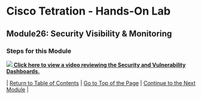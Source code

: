 # Cisco Tetration - Hands-On Lab
  
## Module26: Security Visibility & Monitoring
  

### Steps for this Module  

<a href="https://cisco-tetration-hol-content.s3.amazonaws.com/videos/26_security_visibility_monitoring.mp4" style="font-weight:bold"><img src="https://onstakinc.github.io/cisco-tetration-hol/labguide/diagrams/images/video_icon_mini.png"> Click here to view a video reviewing the Security and Vulnerability Dashboards.</a>


| [Return to Table of Contents](https://onstakinc.github.io/cisco-tetration-hol/labguide/) | [Go to Top of the Page](https://onstakinc.github.io/cisco-tetration-hol/labguide/module26/) | [Continue to the Next Module](https://onstakinc.github.io/cisco-tetration-hol/labguide/z-appendix-legacy-policy/) |